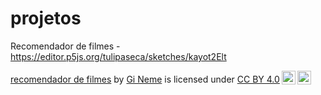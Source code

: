 # projetos

Recomendador de filmes - https://editor.p5js.org/tulipaseca/sketches/kayot2Elt

<p xmlns:cc="http://creativecommons.org/ns#" xmlns:dct="http://purl.org/dc/terms/"><a property="dct:title" rel="cc:attributionURL" href="https://editor.p5js.org/tulipaseca/sketches/kayot2Elt">recomendador de filmes</a> by <a rel="cc:attributionURL dct:creator" property="cc:attributionName" href="https://github.com/GiovanaNeme">Gi Neme</a> is licensed under <a href="https://creativecommons.org/licenses/by/4.0/?ref=chooser-v1" target="_blank" rel="license noopener noreferrer" style="display:inline-block;">CC BY 4.0<img style="height:22px!important;margin-left:3px;vertical-align:text-bottom;" src="https://mirrors.creativecommons.org/presskit/icons/cc.svg?ref=chooser-v1" alt=""><img style="height:22px!important;margin-left:3px;vertical-align:text-bottom;" src="https://mirrors.creativecommons.org/presskit/icons/by.svg?ref=chooser-v1" alt=""></a></p>
